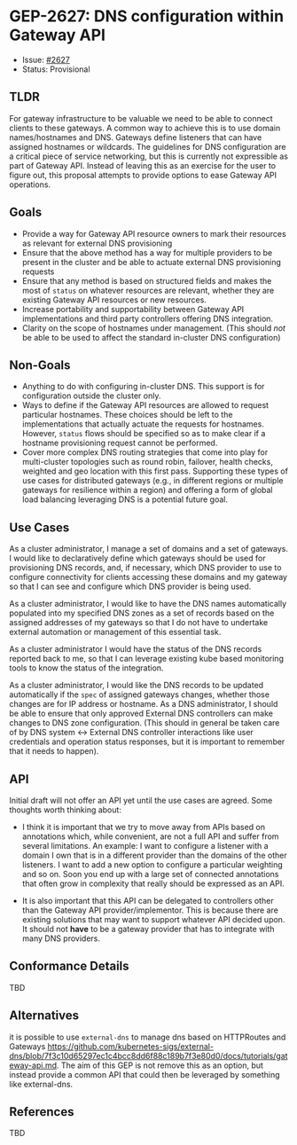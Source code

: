 # GEP-2627: DNS configuration within Gateway API

* Issue: [#2627](https://github.com/kubernetes-sigs/gateway-api/issues/2627)
* Status: Provisional

## TLDR

For gateway infrastructure to be valuable we need to be able to connect clients to these gateways. A common way to achieve this is to use domain names/hostnames and DNS. Gateways define listeners that can have assigned hostnames or wildcards.  The guidelines for DNS configuration are a critical piece of service networking, but this is currently not expressible as part of Gateway API.   Instead of leaving this as an exercise for the user to figure out, this proposal attempts to provide options to ease Gateway API operations.

## Goals
* Provide a way for Gateway API resource owners to mark their resources as relevant for external DNS provisioning
* Ensure that the above method has a way for multiple providers to be present in the cluster and be able to actuate external DNS provisioning requests
* Ensure that any method is based on structured fields and makes the most of `status` on whatever resources are relevant, whether they are existing Gateway API resources or new resources.
* Increase portability and supportability between Gateway API implementations and third party controllers offering DNS integration.
* Clarity on the scope of hostnames under management. (This should _not_ be able to be used to affect the standard in-cluster DNS configuration)

## Non-Goals

* Anything to do with configuring in-cluster DNS. This support is for configuration outside the cluster only.
* Ways to define if the Gateway API resources are allowed to request particular hostnames. These choices should be left to the implementations that actually actuate the requests for hostnames. However, `status` flows should be specified so as to make clear if a hostname provisioning request cannot be performed.
* Cover more complex DNS routing strategies that come into play for multi-cluster topologies such as round robin, failover, health checks, weighted and geo location with this first pass. Supporting these types of use cases for distributed gateways (e.g., in different regions or multiple gateways for resilience within a region) and offering a form of global load balancing leveraging DNS is a potential future goal.

## Use Cases

As a cluster administrator, I manage a set of domains and a set of gateways. I would like to declaratively define which gateways should be used for provisioning DNS records, and, if necessary, which DNS provider to use to configure connectivity for clients accessing these domains and my gateway so that I can see and configure which DNS provider is being used.

As a cluster administrator, I would like to have the DNS names automatically populated into my specified DNS zones as a set of records based on the assigned addresses of my gateways so that I do not have to undertake external automation or management of this essential task.

As a cluster administrator I would have the status of the DNS records reported back to me, so that I can leverage existing kube based monitoring tools to know the status of the integration.

As a cluster administrator, I would like the DNS records to be updated automatically if the `spec` of assigned gateways changes, whether those changes are for IP address or hostname. 
As a DNS administrator, I should be able to ensure that only approved External DNS controllers can make changes to DNS zone configuration. (This should in general be taken care of by DNS system <-> External DNS controller interactions like user credentials and operation status responses, but it is important to remember that it needs to happen).
## API

Initial draft will not offer an API yet until the use cases are agreed. Some thoughts worth thinking about: 
- I think it is important that we try to move away from APIs based on annotations which, while convenient, are not a full API and suffer from several limitations. An example: I want to configure a listener with a domain I own that is in a different provider than the domains of the other listeners. I want to add a new option to configure a particular weighting and so on. Soon you end up with a large set of connected annotations that often grow in complexity that really should be expressed as an API.

- It is also important that this API can be delegated to controllers other than the Gateway API provider/implementor. This is because there are existing solutions that may want to support whatever API decided upon. It should not **have** to be a gateway provider that has to integrate with many DNS providers. 

## Conformance Details

TBD

## Alternatives

it is possible to use `external-dns` to manage dns based on HTTPRoutes and Gateways https://github.com/kubernetes-sigs/external-dns/blob/7f3c10d65297ec1c4bcc8dd6f88c189b7f3e80d0/docs/tutorials/gateway-api.md. The aim of this GEP is not remove this as an option, but instead provide a common API that could then be leveraged by something like external-dns. 

## References

TBD